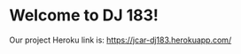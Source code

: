 Welcome to DJ 183!
=========================

Our project Heroku link is: https://jcar-dj183.herokuapp.com/
